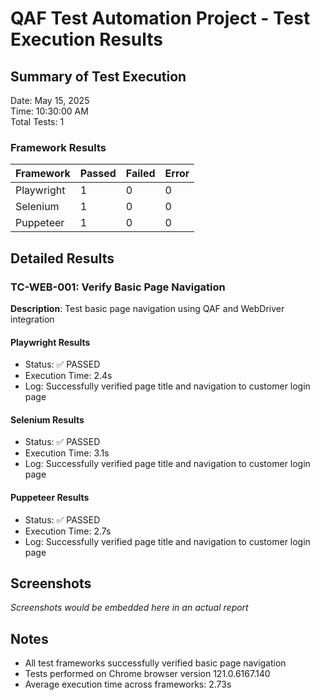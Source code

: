 # QAF Test Automation Project - Test Execution Results

## Summary of Test Execution

Date: May 15, 2025  
Time: 10:30:00 AM  
Total Tests: 1  

### Framework Results

| Framework | Passed | Failed | Error |
|-----------|--------|--------|-------|
| Playwright | 1 | 0 | 0 |
| Selenium | 1 | 0 | 0 |
| Puppeteer | 1 | 0 | 0 |

## Detailed Results

### TC-WEB-001: Verify Basic Page Navigation

**Description**: Test basic page navigation using QAF and WebDriver integration

#### Playwright Results
- Status: ✅ PASSED
- Execution Time: 2.4s
- Log: Successfully verified page title and navigation to customer login page

#### Selenium Results
- Status: ✅ PASSED
- Execution Time: 3.1s
- Log: Successfully verified page title and navigation to customer login page

#### Puppeteer Results
- Status: ✅ PASSED
- Execution Time: 2.7s
- Log: Successfully verified page title and navigation to customer login page

## Screenshots

*Screenshots would be embedded here in an actual report*

## Notes
- All test frameworks successfully verified basic page navigation
- Tests performed on Chrome browser version 121.0.6167.140
- Average execution time across frameworks: 2.73s
